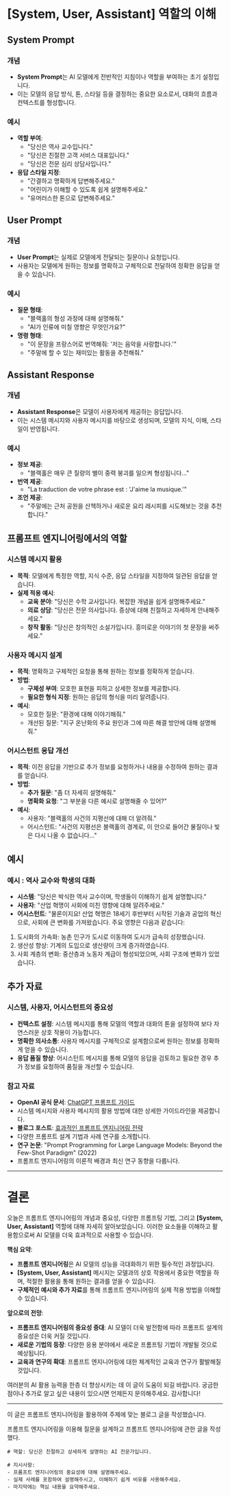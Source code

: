 #  [System, User, Assistant] 역할의 이해

## System Prompt

### 개념

- **System Prompt**는 AI 모델에게 전반적인 지침이나 역할을 부여하는 초기 설정입니다.
- 이는 모델의 응답 방식, 톤, 스타일 등을 결정하는 중요한 요소로서, 대화의 흐름과 컨텍스트를 형성합니다.

### 예시

- **역할 부여**:
  - "당신은 역사 교수입니다."
  - "당신은 친절한 고객 서비스 대표입니다."
  - "당신은 전문 심리 상담사입니다."
- **응답 스타일 지정**:
  - "간결하고 명확하게 답변해주세요."
  - "어린이가 이해할 수 있도록 쉽게 설명해주세요."
  - "유머러스한 톤으로 답변해주세요."

## User Prompt

### 개념

- **User Prompt**는 실제로 모델에게 전달되는 질문이나 요청입니다.
- 사용자는 모델에게 원하는 정보를 명확하고 구체적으로 전달하여 정확한 응답을 얻을 수 있습니다.

### 예시

- **질문 형태**:
  - "블랙홀의 형성 과정에 대해 설명해줘."
  - "AI가 인류에 미칠 영향은 무엇인가요?"
- **명령 형태**:
  - "이 문장을 프랑스어로 번역해줘: '저는 음악을 사랑합니다.'"
  - "주말에 할 수 있는 재미있는 활동을 추천해줘."

## Assistant Response

### 개념

- **Assistant Response**은 모델이 사용자에게 제공하는 응답입니다.
- 이는 시스템 메시지와 사용자 메시지를 바탕으로 생성되며, 모델의 지식, 이해, 스타일이 반영됩니다.

### 예시

- **정보 제공**:
  - "블랙홀은 매우 큰 질량의 별이 중력 붕괴를 일으켜 형성됩니다..."
- **번역 제공**:
  - "La traduction de votre phrase est : 'J'aime la musique.'"
- **조언 제공**:
  - "주말에는 근처 공원을 산책하거나 새로운 요리 레시피를 시도해보는 것을 추천합니다."

## 프롬프트 엔지니어링에서의 역할

### 시스템 메시지 활용

- **목적**: 모델에게 특정한 역할, 지식 수준, 응답 스타일을 지정하여 일관된 응답을 얻습니다.
- **실제 적용 예시**:
  - **교육 분야**: "당신은 수학 교사입니다. 복잡한 개념을 쉽게 설명해주세요."
  - **의료 상담**: "당신은 전문 의사입니다. 증상에 대해 친절하고 자세하게 안내해주세요."
  - **창작 활동**: "당신은 창의적인 소설가입니다. 흥미로운 이야기의 첫 문장을 써주세요."

### 사용자 메시지 설계

- **목적**: 명확하고 구체적인 요청을 통해 원하는 정보를 정확하게 얻습니다.
- **방법**:
  - **구체성 부여**: 모호한 표현을 피하고 상세한 정보를 제공합니다.
  - **필요한 형식 지정**: 원하는 응답의 형식을 미리 알려줍니다.
- **예시**:
  - 모호한 질문: "환경에 대해 이야기해줘."
  - 개선된 질문: "지구 온난화의 주요 원인과 그에 따른 해결 방안에 대해 설명해줘."

### 어시스턴트 응답 개선

- **목적**: 이전 응답을 기반으로 추가 정보를 요청하거나 내용을 수정하여 원하는 결과를 얻습니다.
- **방법**:
  - **추가 질문**: "좀 더 자세히 설명해줘."
  - **명확화 요청**: "그 부분을 다른 예시로 설명해줄 수 있어?"
- **예시**:
  - 사용자: "블랙홀의 사건의 지평선에 대해 더 알려줘."
  - 어시스턴트: "사건의 지평선은 블랙홀의 경계로, 이 안으로 들어간 물질이나 빛은 다시 나올 수 없습니다..."

## 예시

### 예시 : 역사 교수와 학생의 대화

- **시스템**: "당신은 박식한 역사 교수이며, 학생들이 이해하기 쉽게 설명합니다."
- **사용자**: "산업 혁명이 사회에 미친 영향에 대해 알려주세요."
- **어시스턴트**: "물론이지요! 산업 혁명은 18세기 후반부터 시작된 기술과 공업의 혁신으로, 사회에 큰 변화를 가져왔습니다. 주요 영향은 다음과 같습니다:
1. 도시화의 가속화: 농촌 인구가 도시로 이동하여 도시가 급속히 성장했습니다.
2. 생산성 향상: 기계의 도입으로 생산량이 크게 증가하였습니다.
3. 사회 계층의 변화: 중산층과 노동자 계급이 형성되었으며, 사회 구조에 변화가 있었습니다.



## 추가 자료

### 시스템, 사용자, 어시스턴트의 중요성

- **컨텍스트 설정**: 시스템 메시지를 통해 모델의 역할과 대화의 톤을 설정하여 보다 자연스러운 상호 작용이 가능합니다.
- **명확한 의사소통**: 사용자 메시지를 구체적으로 설계함으로써 원하는 정보를 정확하게 얻을 수 있습니다.
- **응답 품질 향상**: 어시스턴트 메시지를 통해 모델의 응답을 검토하고 필요한 경우 추가 정보를 요청하여 품질을 개선할 수 있습니다.

### 참고 자료

- **OpenAI 공식 문서**: [ChatGPT 프롬프트 가이드](https://platform.openai.com/docs/guides/chat)
- 시스템 메시지와 사용자 메시지의 활용 방법에 대한 상세한 가이드라인을 제공합니다.
- **블로그 포스트**: [효과적인 프롬프트 엔지니어링 전략](https://www.promptingbestpractices.com)
- 다양한 프롬프트 설계 기법과 사례 연구를 소개합니다.
- **연구 논문**: "Prompt Programming for Large Language Models: Beyond the Few-Shot Paradigm" (2022)
- 프롬프트 엔지니어링의 이론적 배경과 최신 연구 동향을 다룹니다.

---

# 결론

오늘은 프롬프트 엔지니어링의 개념과 중요성, 다양한 프롬프팅 기법, 그리고 **[System, User, Assistant]** 역할에 대해 자세히 알아보았습니다. 이러한 요소들을 이해하고 활용함으로써 AI 모델을 더욱 효과적으로 사용할 수 있습니다.

**핵심 요약**:

- **프롬프트 엔지니어링**은 AI 모델의 성능을 극대화하기 위한 필수적인 과정입니다.
- **[System, User, Assistant]** 메시지는 모델과의 상호 작용에서 중요한 역할을 하며, 적절한 활용을 통해 원하는 결과를 얻을 수 있습니다.
- **구체적인 예시와 추가 자료**를 통해 프롬프트 엔지니어링의 실제 적용 방법을 이해할 수 있습니다.

**앞으로의 전망**:

- **프롬프트 엔지니어링의 중요성 증대**: AI 모델이 더욱 발전함에 따라 프롬프트 설계의 중요성은 더욱 커질 것입니다.
- **새로운 기법의 등장**: 다양한 응용 분야에서 새로운 프롬프팅 기법이 개발될 것으로 예상됩니다.
- **교육과 연구의 확대**: 프롬프트 엔지니어링에 대한 체계적인 교육과 연구가 활발해질 것입니다.

여러분의 AI 활용 능력을 한층 더 향상시키는 데 이 글이 도움이 되길 바랍니다. 궁금한 점이나 추가로 알고 싶은 내용이 있으시면 언제든지 문의해주세요. 감사합니다!

--- 
이 글은 프롬프트 엔지니어링을 활용하여 주제에 맞는 블로그 글을 작성했습니다.

프롬프트 엔지니어링을 이용해 질문을 설계하고 프롬프트 엔지니어링에 관한 글을 작성했다.
```
# 역할: 당신은 친절하고 상세하게 설명하는 AI 전문가입니다.

# 지시사항:
- 프롬프트 엔지니어링의 중요성에 대해 설명해주세요.
- 실제 사례를 포함하여 설명해주시고, 이해하기 쉽게 비유를 사용해주세요.
- 마지막에는 핵심 내용을 요약해주세요.
```